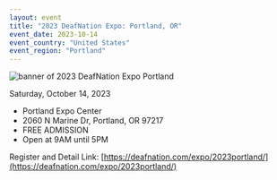 ```yaml
---
layout: event
title: "2023 DeafNation Expo: Portland, OR"
event_date: 2023-10-14
event_country: "United States"
event_region: "Portland"
---
```


![banner of 2023 DeafNation Expo Portland](https://deafnation.com/wp-content/uploads/2023/01/20thDNExpoheader_color_web.png)

Saturday, October 14, 2023
- Portland Expo Center
- 2060 N Marine Dr, Portland, OR 97217
- FREE ADMISSION
- Open at​ 9AM until 5PM

Register and Detail Link: [https://deafnation.com/expo/2023portland/](https://deafnation.com/expo/2023portland/)